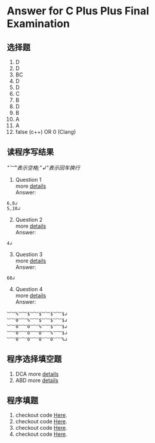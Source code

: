# Answer for C Plus Plus Final Examination
## 选择题
1. D
2. D
3. BC
4. D
5. D
6. C
7. B
8. D
9. B
10. A
11. A
12. false  (c++) OR 0 (Clang)  
## 读程序写结果
_"︺"表示空格;"↲"表示回车换行_
1. Question 1  
more [details](1.c)  
Answer:  
```
6,8↲
5,10↲
```  
2. Question 2  
more [details](2.c)  
Answer:
```
4↲
```  
3. Question 3  
more [details](3.c)  
Answer:
```
60↲
```  
4. Question 4  
more [details](4.c)  
Answer:
```
︺︺%︺︺$︺︺$︺︺$︺︺$↲
︺︺0︺︺%︺︺$︺︺$︺︺$↲
︺︺0︺︺0︺︺%︺︺$︺︺$↲
︺︺0︺︺0︺︺0︺︺%︺︺$↲
︺︺0︺︺0︺︺0︺︺0︺︺%↲
```

## 程序选择填空题
1. DCA  more [details](d1.c)
2. ABD  more [details](d2.c)
## 程序填题
1. checkout code [Here](e1.c).
2. checkout code [Here](e2.c).
3. checkout code [Here](e3.c).
4. checkout code [Here](e4.c).